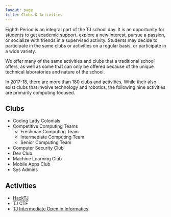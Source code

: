 ```yaml
---
layout: page
title: Clubs & Activities
---
```


Eighth Period is an integral part of the TJ school day.  It is an opportunity for students to get academic support,  explore a new interest, pursue a passion, or socialize with friends in a supervised activity. Students may decide to participate in the same clubs or activities on a regular basis, or participate in a wide variety.<br>

We offer many of the same activities and clubs that a traditional school offers, as well as some that can only be offered because of the unique technical laboratories and nature of the school.<br>

In 2017-18, there are more than 180 clubs and activities.  While their also exist clubs that involve technology and robotics, the following nine activities are primarily computing focused.  

## Clubs

* Coding Lady Colonials 
* Competitive Computing Teams
    * Freshman Computing Team
    * Intermediate Computing Team
    * Senior Computing Team
* Computer Security Club    
* Dev Club
* Machine Learning Club
* Mobile Apps Club
* Sys Admins

## Activities

* [HackTJ](http://www.hacktj.org)
* TJ CTF
* [TJ Intermediate Open in Informatics](https://activities.tjhsst.edu/tjioi/)

